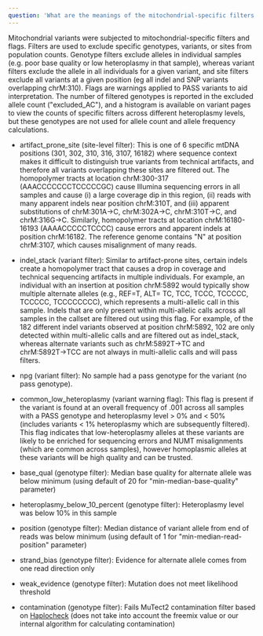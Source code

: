 ```yaml
---
question: 'What are the meanings of the mitochondrial-specific filters and flags?'
---
```


Mitochondrial variants were subjected to mitochondrial-specific filters and flags. Filters are used to exclude specific genotypes, variants, or sites from population counts. Genotype filters exclude alleles in individual samples (e.g. poor base quality or low heteroplasmy in that sample), whereas variant filters exclude the allele in all individuals for a given variant, and site filters exclude all variants at a given position (eg all indel and SNP variants overlapping chrM:310). Flags are warnings applied to PASS variants to aid interpretation. The number of filtered genotypes is reported in the excluded allele count ("excluded_AC"), and a histogram is available on variant pages to view the counts of specific filters across different heteroplasmy levels, but these genotypes are not used for allele count and allele frequency calculations.

- artifact_prone_site (site-level filter): This is one of 6 specific mtDNA positions (301, 302, 310, 316, 3107, 16182) where sequence context makes it difficult to distinguish true variants from technical artifacts, and therefore all variants overlapping these sites are filtered out. The homopolymer tracts at location chrM:300-317 (AAACCCCCCCTCCCCCGC) cause Illumina sequencing errors in all samples and cause (i) a large coverage dip in this region, (ii) reads with many apparent indels near position chrM:310T, and (iii) apparent substitutions of chrM:301A→C, chrM:302A→C, chrM:310T→C, and chrM:316G→C. Similarly, homopolymer tracts at location chrM:16180-16193 (AAAACCCCCTCCCC) cause errors and apparent indels at position chrM:16182. The reference genome contains "N" at position chrM:3107, which causes misalignment of many reads.

- indel_stack (variant filter): Similar to artifact-prone sites, certain indels create a homopolymer tract that causes a drop in coverage and technical sequencing artifacts in multiple individuals. For example, an individual with an insertion at position chrM:5892 would typically show multiple alternate alleles (e.g., REF=T, ALT= TC, TCC, TCCC, TCCCCC, TCCCCC, TCCCCCCCC), which represents a multi-allelic call in this sample. Indels that are only present within multi-allelic calls across all samples in the callset are filtered out using this flag. For example, of the 182 different indel variants observed at position chrM:5892, 102 are only detected within multi-allelic calls and are filtered out as indel_stack, whereas alternate variants such as chrM:5892T→TC and chrM:5892T→TCC are not always in multi-allelic calls and will pass filters.

- npg (variant filter): No sample had a pass genotype for the variant (no pass genotype).

- common_low_heteroplasmy (variant warning flag): This flag is present if the variant is found at an overall frequency of .001 across all samples with a PASS genotype and heteroplasmy level > 0% and < 50% (includes variants < 1% heteroplasmy which are subsequently filtered). This flag indicates that low-heteroplasmy alleles at these variants are likely to be enriched for sequencing errors and NUMT misalignments (which are common across samples), however homoplasmic alleles at these variants will be high quality and can be trusted.

- base_qual (genotype filter): Median base quality for alternate allele was below minimum (using default of 20 for "min-median-base-quality" parameter)

- heteroplasmy_below_10_percent (genotype filter): Heteroplasmy level was below 10% in this sample

- position (genotype filter): Median distance of variant allele from end of reads was below minimum (using default of 1 for "min-median-read-position" parameter)

- strand_bias (genotype filter): Evidence for alternate allele comes from one read direction only

- weak_evidence (genotype filter): Mutation does not meet likelihood threshold

- contamination (genotype filter): Fails MuTect2 contamination filter based on [Haplocheck](https://github.com/genepi/haplocheck) (does not take into account the freemix value or our internal algorithm for calculating contamination)
